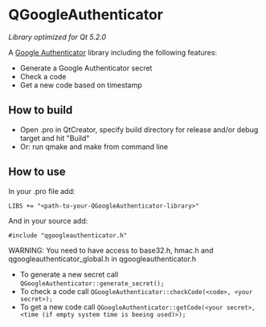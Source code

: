 QGoogleAuthenticator
====================

*Library optimized for Qt 5.2.0*

A [Google Authenticator](http://code.google.com/p/google-authenticator/) library including the following features:
* Generate a Google Authenticator secret
* Check a code
* Get a new code based on timestamp


How to build
------------
* Open .pro in QtCreator, specify build directory for release and/or debug target and hit "Build"
* Or: run qmake and make from command line


How to use
----------

In your .pro file add:
```
LIBS += "<path-to-your-QGoogleAuthenticator-library>"
```

And in your source add:
```
#include "qgoogleauthenticator.h"
```
WARNING: You need to have access to base32.h, hmac.h and qgoogleauthenticator_global.h in qgoogleauthenticator.h

* To generate a new secret call ```QGoogleAuthenticator::generate_secret();```
* To check a code call ```QGoogleAuthenticator::checkCode(<code>, <your secret>);```
* To get a new code call ```QGoogleAuthenticator::getCode(<your secret>, <time (if empty system time is beeing used)>);```


